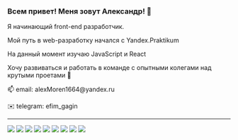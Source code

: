 ### Всем привет! Меня зовут Александр! 👋

Я начинающий front-end разработчик.

Мой путь в web-разработку начался с Yandex.Praktikum

На данный момент изучаю JavaScript и React

Хочу развиваться и работать в команде с опытными колегами над крутыми проетами 🎯

📫 email: alexMoren1664\@yandex.ru

✉️ telegram: efim_gagin

---


![](https://img.shields.io/badge/-JavaScript-090909?style=for-the-badge&logo=javascript)
![](https://img.shields.io/badge/-HTML5-090909?style=for-the-badge&logo=HTML5)
![](https://img.shields.io/badge/-CSS3-090909?style=for-the-badge&logo=CSS3)
![](https://img.shields.io/badge/-React-090909?style=for-the-badge&logo=React)
![](https://img.shields.io/badge/-Node.js-090909?style=for-the-badge&logo=npm)
![](https://img.shields.io/badge/-MongoDB-090909?style=for-the-badge&logo=mongodb)
![](https://img.shields.io/badge/-WebPack-090909?style=for-the-badge&logo=webpack)
![](https://img.shields.io/badge/-Express.js-090909?style=for-the-badge&logo=express)
![](https://img.shields.io/badge/-git-090909?style=for-the-badge&logo=git)
<!-- ![](https://img.shields.io/badge/-git-090909?style=for-the-badge&logo=git)
![](https://img.shields.io/badge/-git-090909?style=for-the-badge&logo=git)
![](https://img.shields.io/badge/-git-090909?style=for-the-badge&logo=git) -->